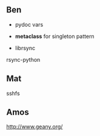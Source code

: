 ## Ben


- pydoc vars
- **metaclass** for singleton pattern

- librsync

rsync-python

## Mat

sshfs


## Amos

<http://www.geany.org/>